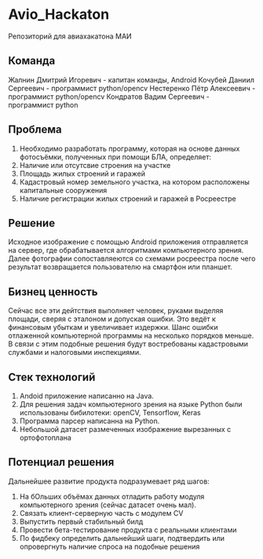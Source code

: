 # Avio_Hackaton
Репозиторий для авиахакатона МАИ
## Команда
Жалнин Дмитрий Игоревич - капитан команды, Android 
Кочубей Даниил Сергеевич - программист python/opencv
Нестеренко Пётр Алексеевич - программист python/opencv
Кондратов Вадим Сергеевич - программист python
## Проблема
1. Необходимо разработать программу, которая на основе данных фотосъёмки, полученных при помощи БЛА, определяет:
2. Наличие или отсутсвие строения на участке
3. Площадь жилых строений и гаражей
4. Кадастровый номер земельного участка, на котором расположены капитальные сооружения
5. Наличие регистрации жилых строений и гаражей в Росреестре
## Решение
Исходное изображение с помощью Android приложения отправляется на сервер, где обрабатывается алгоритмами компьютерного зрения. Далее фотографии сопоставляеются со схемами росреестра после чего результат возвращается пользователю на смартфон или планшет.
## Бизнец ценность
Сейчас все эти дейтствия выполняет человек, руками выделяя площади, сверяя с эталоном и допуская ошибки. Это ведёт к финансовым убыткам и увеличивает издержки. Шанс ошибки отлаженной компьютерной программы на несколько порядков меньше. В связи с этим подобные решения будут востребованы кадастровыми службами и налоговыми инспекциями.
## Стек технологий 
1. Andoid приложение написанно на Java.
2. Для решения задач компьютерного зрения на языке Python были использованы бибилотеки: openCV, Tensorflow, Keras 
3. Программа парсер написанна на Python.
4. Небольшой датасет размеченных изображение вырезанных с ортофотоплана
## Потенциал решения
Дальнейшее развитие продукта подразумевает ряд шагов:
1. На бОльших объёмах данных отладить работу модуля компьютерного зрения (сейчас датасет очень мал).
2. Связать клиент-серверную часть с модулем CV
3. Выпустить первый стабильный билд
4. Провести бета-тестирование продукта с реальными клиентами
5. По фидбеку определить дальнейший шаги, подтвердить или опровергнуть наличие спроса на подобные решения
